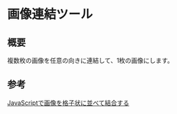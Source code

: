 # 画像連結ツール
## 概要
複数枚の画像を任意の向きに連結して、1枚の画像にします。
## 参考
[JavaScriptで画像を格子状に並べて結合する](https://qiita.com/lt900ed/items/3a222a7ca54917b5afff)